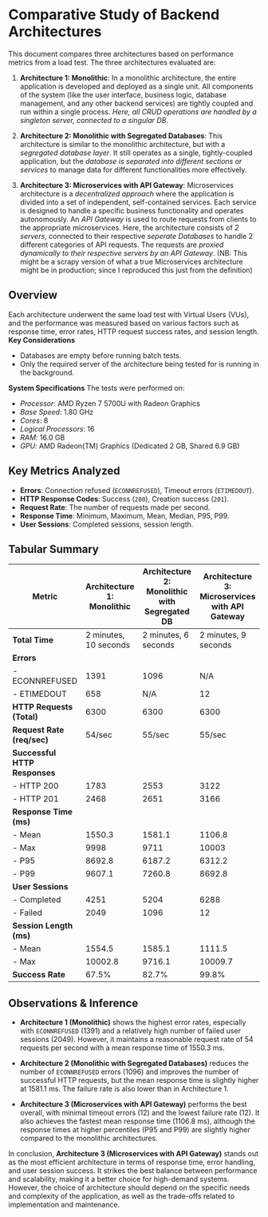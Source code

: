 # Comparative Study of Backend Architectures

This document compares three architectures based on performance metrics from a load test. The three architectures evaluated are:

1. **Architecture 1: Monolithic**: In a monolithic architecture, the entire application is developed and deployed as a single unit. All components of the system (like the user interface, business logic, database management, and any other backend services) are tightly coupled and run within a single process. *Here, all CRUD operations are handled by a singleton server, connected to a singular DB*.

2. **Architecture 2: Monolithic with Segregated Databases**: This architecture is similar to the monolithic architecture, but with a *segregated database layer*. It still operates as a single, tightly-coupled application, but the *database is separated into different sections or services* to manage data for different functionalities more effectively.

3. **Architecture 3: Microservices with API Gateway**: Microservices architecture is a *decentralized approach* where the application is divided into a set of independent, self-contained services. Each service is designed to handle a specific business functionality and operates autonomously. An *API Gateway* is used to route requests from clients to the appropriate microservices. Here, the architecture consists of *2 servers*, connected to their respective *seperate Databases* to handle 2 different categories of API requests. The requests are *proxied dynamically to their respective servers by an API Gateway*. (NB: This might be a scrapy version of what a true Microservices architecture might be in production; since I reproduced this just from the definition)

## Overview

Each architecture underwent the same load test with Virtual Users (VUs), and the performance was measured based on various factors such as response time, error rates, HTTP request success rates, and session length.
**Key Considerations**
- Databases are empty before running batch tests.
- Only the required server of the architecture being tested for is running in the background.

**System Specifications**
The tests were performed on:
- *Processor*: AMD Ryzen 7 5700U with Radeon Graphics
- *Base Speed*: 1.80 GHz
- *Cores*: 8
- *Logical Processors*: 16
- *RAM*: 16.0 GB
- *GPU*: AMD Radeon(TM) Graphics (Dedicated 2 GB, Shared 6.9 GB)

## Key Metrics Analyzed

- **Errors**: Connection refused (`ECONNREFUSED`), Timeout errors (`ETIMEDOUT`).
- **HTTP Response Codes**: Success (`200`), Creation success (`201`).
- **Request Rate**: The number of requests made per second.
- **Response Time**: Minimum, Maximum, Mean, Median, P95, P99.
- **User Sessions**: Completed sessions, session length.

## Tabular Summary

| **Metric**                            | **Architecture 1: Monolithic**   | **Architecture 2: Monolithic with Segregated DB** | **Architecture 3: Microservices with API Gateway** |
|---------------------------------------|----------------------------------|--------------------------------------------------|----------------------------------------------------|
| **Total Time**                        | 2 minutes, 10 seconds           | 2 minutes, 6 seconds                            | 2 minutes, 9 seconds                              |
| **Errors**                            |                                  |                                                  |                                                    |
| - ECONNREFUSED                        | 1391                             | 1096                                             | N/A                                                |
| - ETIMEDOUT                           | 658                              | N/A                                              | 12                                                 |
| **HTTP Requests (Total)**             | 6300                             | 6300                                             | 6300                                               |
| **Request Rate (req/sec)**            | 54/sec                           | 55/sec                                           | 55/sec                                             |
| **Successful HTTP Responses**         |                                  |                                                  |                                                    |
| - HTTP 200                            | 1783                             | 2553                                             | 3122                                               |
| - HTTP 201                            | 2468                             | 2651                                             | 3166                                               |
| **Response Time (ms)**                |                                  |                                                  |                                                    |
| - Mean                                 | 1550.3                           | 1581.1                                           | 1106.8                                             |
| - Max                                  | 9998                              | 9711                                             | 10003                                              |
| - P95                                  | 8692.8                           | 6187.2                                           | 6312.2                                             |
| - P99                                  | 9607.1                           | 7260.8                                           | 8692.8                                             |
| **User Sessions**                     |                                  |                                                  |                                                    |
| - Completed                           | 4251                             | 5204                                             | 6288                                               |
| - Failed                              | 2049                             | 1096                                             | 12                                                 |
| **Session Length (ms)**               |                                  |                                                  |                                                    |
| - Mean                                 | 1554.5                           | 1585.1                                           | 1111.5                                             |
| - Max                                  | 10002.8                          | 9716.1                                           | 10009.7                                            |
| **Success Rate**                      | 67.5%                            | 82.7%                                            | 99.8%                                              |

## Observations & Inference

- **Architecture 1 (Monolithic)** shows the highest error rates, especially with `ECONNREFUSED` (1391) and a relatively high number of failed user sessions (2049). However, it maintains a reasonable request rate of 54 requests per second with a mean response time of 1550.3 ms.

- **Architecture 2 (Monolithic with Segregated Databases)** reduces the number of `ECONNREFUSED` errors (1096) and improves the number of successful HTTP requests, but the mean response time is slightly higher at 1581.1 ms. The failure rate is also lower than in Architecture 1.

- **Architecture 3 (Microservices with API Gateway)** performs the best overall, with minimal timeout errors (12) and the lowest failure rate (12). It also achieves the fastest mean response time (1106.8 ms), although the response times at higher percentiles (P95 and P99) are slightly higher compared to the monolithic architectures.

In conclusion, **Architecture 3 (Microservices with API Gateway)** stands out as the most efficient architecture in terms of response time, error handling, and user session success. It strikes the best balance between performance and scalability, making it a better choice for high-demand systems. However, the choice of architecture should depend on the specific needs and complexity of the application, as well as the trade-offs related to implementation and maintenance.